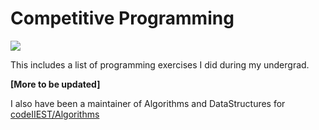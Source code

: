 # Competitive Programming


![](https://raw.githubusercontent.com/prateekiiest/Competitive-Programming-Algo-DS/master/Screenshot%20(203).png?token=APSuctzjQJw4pbOPThXSNhlsVTobanAxks5crglQwA%3D%3D)

This includes a list of programming exercises I did during my undergrad.

**[More to be updated]**


I also have been a maintainer of Algorithms and DataStructures for [codeIIEST/Algorithms](https://github.com/codeIIEST/Algorithms)
